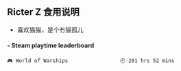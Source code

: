 ## Ricter Z 食用说明
- 喜欢猫猫，是个冇猫孤儿

<!-- steam-box start -->
#### - Steam playtime leaderboard
```text
🎮 World of Warships                 🕘 201 hrs 52 mins
```
<!-- Powered by https://github.com/YouEclipse/steam-box . -->
<!-- steam-box end -->
